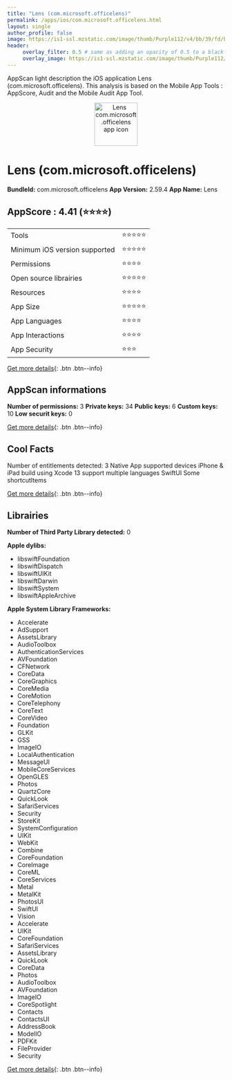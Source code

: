 ```yaml
---
title: "Lens (com.microsoft.officelens)"
permalink: /apps/ios/com.microsoft.officelens.html
layout: single
author_profile: false
image: https://is1-ssl.mzstatic.com/image/thumb/Purple112/v4/bb/39/fd/bb39fd25-d20a-9fba-98a2-5308b81a4989/AppIcon-0-1x_U007emarketing-0-7-0-85-220.png/512x512bb.jpg
header: 
     overlay_filter: 0.5 # same as adding an opacity of 0.5 to a black background
     overlay_image: https://is1-ssl.mzstatic.com/image/thumb/Purple112/v4/bb/39/fd/bb39fd25-d20a-9fba-98a2-5308b81a4989/AppIcon-0-1x_U007emarketing-0-7-0-85-220.png/512x512bb.jpg
---
```

AppScan light description the iOS application Lens (com.microsoft.officelens). This analysis is based on the Mobile App Tools : AppScore, Audit and the Mobile Audit App Tool.

  
  
<div style="text-align: center;"><img src="https://is1-ssl.mzstatic.com/image/thumb/Purple112/v4/bb/39/fd/bb39fd25-d20a-9fba-98a2-5308b81a4989/AppIcon-0-1x_U007emarketing-0-7-0-85-220.png/512x512bb.jpg" width="100" height="100" alt="Lens com.microsoft.officelens app icon"></div>  
  
# Lens (com.microsoft.officelens)

**BundleId:** com.microsoft.officelens
**App Version:** 2.59.4
**App Name:** Lens


## AppScore : 4.41 (⭐️⭐️⭐️⭐️) 

<table>
<tr><td> Tools </td><td> ⭐️⭐️⭐️⭐️⭐️ </td></tr>
<tr><td> Minimum iOS version supported </td><td> ⭐️⭐️⭐️⭐️⭐️ </td></tr>
<tr><td> Permissions </td><td> ⭐️⭐️⭐️⭐️ </td></tr>
<tr><td> Open source librairies </td><td> ⭐️⭐️⭐️⭐️⭐️ </td></tr>
<tr><td> Resources </td><td> ⭐️⭐️⭐️⭐️ </td></tr>
<tr><td> App Size </td><td> ⭐️⭐️⭐️⭐️⭐️ </td></tr>
<tr><td> App Languages </td><td> ⭐️⭐️⭐️⭐️ </td></tr>
<tr><td> App Interactions </td><td> ⭐️⭐️⭐️⭐️ </td></tr>
<tr><td> App Security </td><td> ⭐️⭐️⭐️ </td></tr>
</table>

[Get more details](/pricing.html){: .btn .btn--info}  
  
## AppScan informations 

**Number of permissions:** 3
**Private keys:** 34
**Public keys:** 6
**Custom keys:** 10
**Low securit keys:** 0
  
[Get more details](/pricing.html){: .btn .btn--info}

## Cool Facts

Number of entitlements detected: 3
Native App
supported devices iPhone & iPad
build using Xcode 13
support multiple languages
SwiftUI
Some shortcutItems 
  
[Get more details](/pricing.html){: .btn .btn--info}

## Librairies 
**Number of Third Party Library detected:** 0

**Apple dylibs:**
- libswiftFoundation
- libswiftDispatch
- libswiftUIKit
- libswiftDarwin
- libswiftSystem
- libswiftAppleArchive


**Apple System Library Frameworks:**
- Accelerate
- AdSupport
- AssetsLibrary
- AudioToolbox
- AuthenticationServices
- AVFoundation
- CFNetwork
- CoreData
- CoreGraphics
- CoreMedia
- CoreMotion
- CoreTelephony
- CoreText
- CoreVideo
- Foundation
- GLKit
- GSS
- ImageIO
- LocalAuthentication
- MessageUI
- MobileCoreServices
- OpenGLES
- Photos
- QuartzCore
- QuickLook
- SafariServices
- Security
- StoreKit
- SystemConfiguration
- UIKit
- WebKit
- Combine
- CoreFoundation
- CoreImage
- CoreML
- CoreServices
- Metal
- MetalKit
- PhotosUI
- SwiftUI
- Vision
- Accelerate
- UIKit
- CoreFoundation
- SafariServices
- AssetsLibrary
- QuickLook
- CoreData
- Photos
- AudioToolbox
- AVFoundation
- ImageIO
- CoreSpotlight
- Contacts
- ContactsUI
- AddressBook
- ModelIO
- PDFKit
- FileProvider
- Security


  
[Get more details](/pricing.html){: .btn .btn--info}

